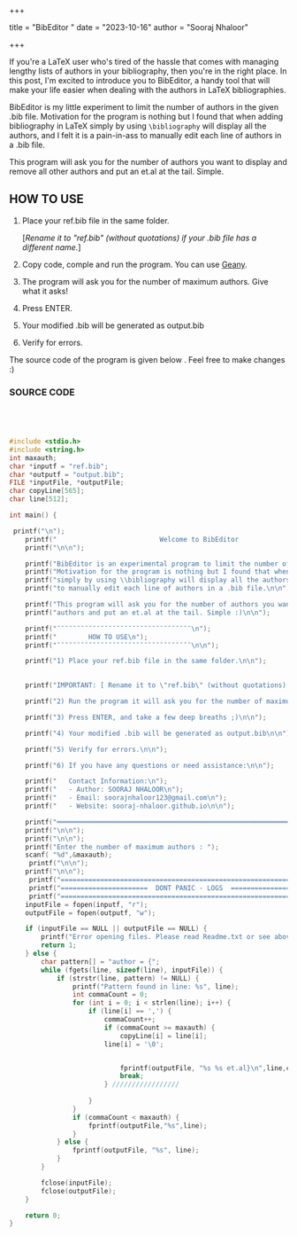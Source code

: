 +++

title = "BibEditor "
date = "2023-10-16"
author = "Sooraj Nhaloor"

+++


  <span>

If you're a LaTeX user who's tired of the hassle that comes with managing lengthy lists of authors in your bibliography, then you're in the right place. 
In this post, I'm excited to introduce you to BibEditor, a handy tool that will make your life easier when dealing with the authors in LaTeX bibliographies.                            

BibEditor is my little experiment to limit the number of authors in the given .bib file.
Motivation for the program is nothing but I found that when adding bibliography in LaTeX
simply by using ```\bibliography``` will display all the authors, and I felt it is a pain-in-ass 
to manually edit each line of authors in a .bib file.

This program will ask you for the number of authors you want to display and remove all other
authors and put an et.al at the tail. Simple.

##   HOW TO USE

1) Place your ref.bib file in the same folder.

      [*Rename it to "ref.bib" (without quotations) if your .bib file has a different name.*] 	

2) Copy code, comple and run the program. You can use  [Geany](https://www.geany.org/).


3) The program will ask you for the number of maximum authors. Give what it asks! 

3) Press ENTER.	

4) Your modified .bib will be generated as output.bib

5) Verify for errors.

The source code of the program is given below . Feel free to make changes :)
### SOURCE CODE

```C




#include <stdio.h>
#include <string.h>
int maxauth;
char *inputf = "ref.bib";      
char *outputf = "output.bib";  
FILE *inputFile, *outputFile;
char copyLine[565];
char line[512];

int main() {

 printf("\n");
    printf("                          Welcome to BibEditor                                \n");
    printf("\n\n");

    printf("BibEditor is an experimental program to limit the number of authors in the given .bib file.\n");
    printf("Motivation for the program is nothing but I found that when adding bibliography in LaTeX\n");
    printf("simply by using \\bibliography will display all the authors, and I felt it is pain-in-ass \n");
    printf("to manually edit each line of authors in a .bib file.\n\n");

    printf("This program will ask you for the number of authors you want to display and simply remove all other\n");
    printf("authors and put an et.al at the tail. Simple :)\n\n");

    printf("¯¯¯¯¯¯¯¯¯¯¯¯¯¯¯¯¯¯¯¯¯¯¯¯¯¯¯¯¯¯¯¯¯¯\n");
    printf("        HOW TO USE\n");
    printf("¯¯¯¯¯¯¯¯¯¯¯¯¯¯¯¯¯¯¯¯¯¯¯¯¯¯¯¯¯¯¯¯¯¯\n\n");

    printf("1) Place your ref.bib file in the same folder.\n\n");

    
    printf("IMPORTANT: [ Rename it to \"ref.bib\" (without quotations) if .bib file has a different name. ]\n\n");

    printf("2) Run the program it will ask you for the number of maximum authors. Give what it asks! \n\n");

    printf("3) Press ENTER, and take a few deep breaths ;)\n\n");

    printf("4) Your modified .bib will be generated as output.bib\n\n");

    printf("5) Verify for errors.\n\n");

    printf("6) If you have any questions or need assistance:\n\n");

    printf("   Contact Information:\n");
    printf("   - Author: SOORAJ NHALOOR\n");
    printf("   - Email: soorajnhaloor123@gmail.com\n");
    printf("   - Website: sooraj-nhaloor.github.io\n\n");

    printf("════════════════════════════════════════════════════════════════════════════════\n");
    printf("\n\n");
    printf("\n\n");
    printf("Enter the number of maximum authors : ");
    scanf( "%d",&maxauth);
     printf("\n\n");
    printf("\n\n");
     printf("==============================================================================\n");
     printf("======================  DONT PANIC - LOGS  ===================================\n");
     printf("==============================================================================\n\n");
    inputFile = fopen(inputf, "r");    
    outputFile = fopen(outputf, "w");  

    if (inputFile == NULL || outputFile == NULL) {
        printf("Error opening files. Please read Readme.txt or see above ^\n");
        return 1;
    } else {
        char pattern[] = "author = {"; 
        while (fgets(line, sizeof(line), inputFile)) {
            if (strstr(line, pattern) != NULL) {
                printf("Pattern found in line: %s", line);
                int commaCount = 0;
                for (int i = 0; i < strlen(line); i++) {
                    if (line[i] == ',') {
                        commaCount++;
                        if (commaCount >= maxauth) {
                            copyLine[i] = line[i];
                        line[i] = '\0';


                            fprintf(outputFile, "%s %s et.al}\n",line,copyLine); 
                            break;
                        } /////////////////
                      
                    }
                }
                if (commaCount < maxauth) {
                    fprintf(outputFile,"%s",line);
                }
            } else {
                fprintf(outputFile, "%s", line); 
            }
        }

        fclose(inputFile);
        fclose(outputFile);
    }

    return 0;
}

```
